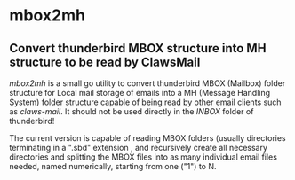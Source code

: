 # mbox2mh


## Convert thunderbird MBOX structure into MH structure to be read by ClawsMail

*mbox2mh* is a small go utility to convert thunderbird MBOX (Mailbox) folder structure for Local mail storage of emails into a MH (Message Handling System) folder structure capable of being read by other email clients such as *claws-mail*. It should not be used directly in the *INBOX* folder of thunderbird!

The current version is capable of reading MBOX folders (usually directories terminating in a  ".sbd" extension , and recursively create all necessary directories and splitting the MBOX files into as many individual email files needed, named numerically, starting from one ("1") to N.

